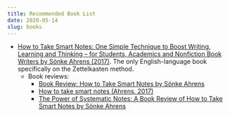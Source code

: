 ```yaml
---
title: Recommended Book List
date: 2020-05-14
slug: books
---
```


- [How to Take Smart Notes: One Simple Technique to Boost Writing, Learning and Thinking – for Students, Academics and Nonfiction Book Writers by Sönke Ahrens (2017)](https://www.amazon.com/How-Take-Smart-Notes-Nonfiction-ebook/dp/B06WVYW33Y). The only English-language book specifically on the Zettelkasten method.
  - Book reviews:
    - [Book Review: How to Take Smart Notes by Sönke Ahrens](https://jonathanlorimer.dev/posts/smart-notes-review.html)
    - [How to take smart notes (Ahrens, 2017)](https://www.lesswrong.com/posts/T382CLwAjsy3fmecf/how-to-take-smart-notes-ahrens-2017)
    - [The Power of Systematic Notes: A Book Review of How to Take Smart Notes by Sönke Ahrens](http://www.markwk.com/smart-notes.html)


